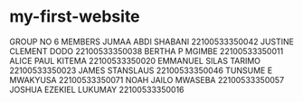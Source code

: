 # my-first-website
GROUP NO 6
MEMBERS 
JUMAA ABDI SHABANI 22100533350042
JUSTINE CLEMENT DODO 22100533350038
BERTHA P MGIMBE 22100533350011
ALICE PAUL KITEMA 22100533350020
EMMANUEL SILAS TARIMO 22100533350023
JAMES STANSLAUS  22100533350046
TUNSUME E MWAKYUSA 22100533350071
NOAH JAILO MWASEBA 22100533350057
JOSHUA EZEKIEL LUKUMAY 22100533350016
